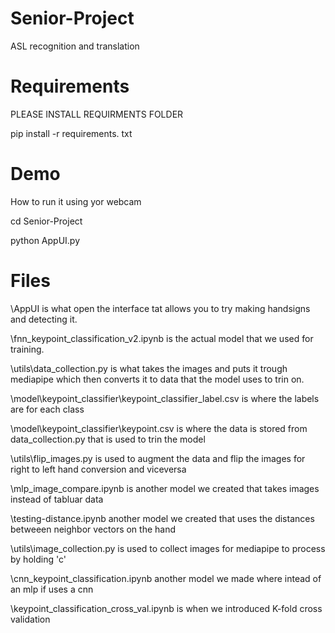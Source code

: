 # Senior-Project
ASL recognition and translation 

# Requirements
PLEASE INSTALL REQUIRMENTS FOLDER

pip install -r requirements. txt

# Demo
How to run it using yor webcam

cd Senior-Project

python AppUI.py

# Files

\AppUI is what open the interface tat allows you to try making handsigns and detecting it.

\fnn_keypoint_classification_v2.ipynb is the actual model that we used for training.

\utils\data_collection.py is what takes the images and puts it trough mediapipe which then converts it to data that the model uses to trin on.

\model\keypoint_classifier\keypoint_classifier_label.csv is where the labels are for each class

\model\keypoint_classifier\keypoint.csv is where the data is stored from data_collection.py that is used to trin the model

\utils\flip_images.py is used to augment the data and flip the images for right to left hand conversion and viceversa

\mlp_image_compare.ipynb is another model we created that takes images instead of tabluar data

\testing-distance.ipynb another model we created that uses the  distances betweeen neighbor vectors on the hand

\utils\image_collection.py is used to collect images for mediapipe to process by holding 'c'

\cnn_keypoint_classification.ipynb another model we made where intead of an mlp if uses a cnn

\keypoint_classification_cross_val.ipynb is when we introduced K-fold cross validation
